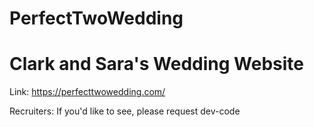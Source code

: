 # PerfectTwoWedding

# Clark and Sara's Wedding Website

Link: https://perfecttwowedding.com/

Recruiters: If you'd like to see, please request dev-code
